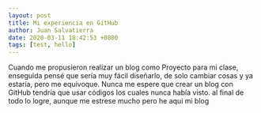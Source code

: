 ```yaml
---
layout: post
title: Mi experiencia en GitHub
author: Juan Salvatierra
date: 2020-03-11 18:42:53 +0800
tags: [test, hello]
---
```

 
Cuando me propusieron realizar un blog como Proyecto para mi clase, enseguida pensé que sería muy fácil diseñarlo, de solo cambiar cosas y ya estaría, pero me equivoque. 
Nunca me espere que crear un blog con GitHub tendría que usar códigos los cuales nunca había visto.
al final de todo lo logre, aunque me estrese mucho pero he aqui mi blog

